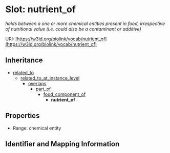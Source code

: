 # Slot: nutrient_of
_holds between a one or more chemical entities present in food, irrespective of nutritional value (i.e. could also be a contaminant or additive)_


URI: [https://w3id.org/biolink/vocab/nutrient_of](https://w3id.org/biolink/vocab/nutrient_of)




## Inheritance

* [related_to](related_to.md)
    * [related_to_at_instance_level](related_to_at_instance_level.md)
        * [overlaps](overlaps.md)
            * [part_of](part_of.md)
                * [food_component_of](food_component_of.md)
                    * **nutrient_of**



## Properties

 * Range: chemical entity



## Identifier and Mapping Information





